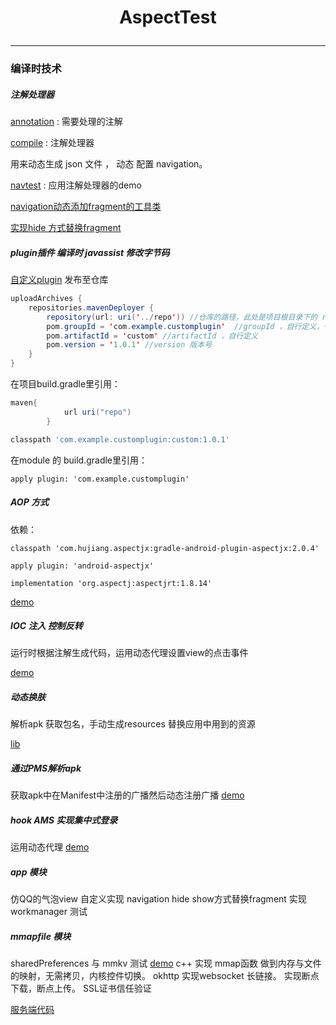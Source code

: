 # <p align="center">AspectTest</p>

***
### 编译时技术


##### 注解处理器
[annotation](/annotaion) : 需要处理的注解

[compile](/annotation_compile) : 注解处理器

用来动态生成 json 文件 ， 动态 配置 navigation。


[navtest](/navtest) : 应用注解处理器的demo

[navigation动态添加fragment的工具类](/navtest/src/main/java/com/xz/navtest/utils/NavGraphBuilder.kt)

[实现hide 方式替换fragment](/navtest/src/main/java/com/xz/navtest/utils/FixFragmentNavigator)

##### plugin插件 编译时 javassist 修改字节码
[自定义plugin](/CustomPlugin)
发布至仓库
``` java
uploadArchives {
    repositories.mavenDeployer {
        repository(url: uri('../repo')) //仓库的路径，此处是项目根目录下的 repo 的文件夹
        pom.groupId = 'com.example.customplugin'  //groupId ，自行定义，一般是包名
        pom.artifactId = 'custom' //artifactId ，自行定义
        pom.version = '1.0.1' //version 版本号
    }
}
```
在项目build.gradle里引用：
``` groovy
maven{
            url uri("repo")
        }
```
``` groovy
classpath 'com.example.customplugin:custom:1.0.1'
```

在module 的 build.gradle里引用：
```
apply plugin: 'com.example.customplugin'
```
##### AOP 方式
依赖：
```
classpath 'com.hujiang.aspectjx:gradle-android-plugin-aspectjx:2.0.4'
```
```
apply plugin: 'android-aspectjx'
```
```
implementation 'org.aspectj:aspectjrt:1.8.14'
```
[demo](/aspectlib)
##### IOC 注入 控制反转
运行时根据注解生成代码，运用动态代理设置view的点击事件

[demo](/IOCLib)

##### 动态换肤
解析apk 获取包名，手动生成resources  替换应用中用到的资源

[lib](/skinmanager)

##### 通过PMS解析apk
获取apk中在Manifest中注册的广播然后动态注册广播
[demo](/plugintest/src/main/java/com/xz/plugintest/receiver/MyPackageParse)

##### hook AMS 实现集中式登录
运用动态代理
[demo](/plugintest/src/main/java/com/xz/plugintest/ams/AmsHook)

##### app 模块
仿QQ的气泡view 自定义实现
navigation hide show方式替换fragment 实现
workmanager 测试

##### mmapfile 模块
sharedPreferences 与 mmkv 测试  [demo](/plugintest)
c++ 实现 mmap函数  做到内存与文件的映射，无需拷贝，内核控件切换。
okhttp 实现websocket 长链接。
实现断点下载，断点上传。
SSL证书信任验证

[服务端代码](https://github.com/clickListenerData/JavaTest)



